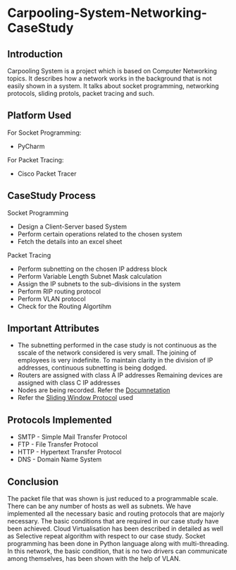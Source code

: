 # Carpooling-System-Networking-CaseStudy


## Introduction
Carpooling System is a project which is based on Computer Networking topics. It describes how a network works in the background that is not easily shown in a system. It talks about socket programming, networking protocols, sliding protols, packet tracing and such.

## Platform Used
For Socket Programming: <br />
<ul>
  <li>PyCharm</li>
</ul>

For Packet Tracing: <br />
<ul>
  <li>Cisco Packet Tracer</li>
</ul>

## CaseStudy Process
Socket Programming
<ul>
  <li>Design a Client-Server based System</li>
  <li>Perform certain operations related to the chosen system</li>
  <li>Fetch the details into an excel sheet</li>
</ul>
Packet Tracing
<ul>
  <li>Perform subnetting on the chosen IP address block</li>
  <li>Perform Variable Length Subnet Mask calculation</li>
  <li>Assign the IP subnets to the sub-divisions in the system</li>
  <li>Perform RIP routing protocol</li>
  <li>Perform VLAN protocol</li>
  <li>Check for the Routing Algortihm</li>
</ul>  

## Important Attributes
<ul>
  <li>The subnetting performed in the case study is not continuous as the sscale of the network considered is very small. The joining of employees is very indefinite. To maintain clarity in the division of IP addresses, continuous subnetting is being dodged.</li>
  <li>Routers are assigned with class A IP addresses
      Remaining devices are assigned with class C IP addresses</li>
  <li>Nodes are being recorded. Refer the <a href = "https://github.com/Rhuthvik-D/Carpooling-System-Networking-Project/blob/main/Documentation/Carpooling%20Booking%20System.pdf">Documnetation</a></li>
  <li>Refer the <a href = "https://github.com/Rhuthvik-D/Carpooling-System-Networking-Project/tree/main/Sliding%20Window%20Protocol">Sliding Window Protocol</a> used</li>
</ul>

## Protocols Implemented
<ul>
  <li>SMTP - Simple Mail Transfer Protocol</li>
  <li>FTP - File Transfer Protocol</li>
  <li>HTTP - Hypertext Transfer Protocol</li>
  <li>DNS - Domain Name System</li>
</ul>


## Conclusion
The packet file that was shown is just reduced to a programmable scale. There can be any number of hosts as well as subnets. We have implemented all the necessary basic and routing protocols that are majorly necessary. The basic conditions that are required in our case study have been achieved. Cloud Virtualisation has been described in detailed as well as Selective repeat algorithm with respect to our case study. Socket programming has been done in Python language along with multi-threading. In this network, the basic condition, that is no two drivers can communicate among themselves, has been shown with the help of VLAN.
